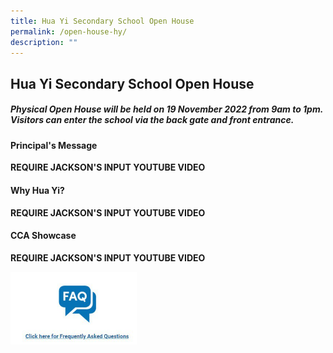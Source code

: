 ```yaml
---
title: Hua Yi Secondary School Open House
permalink: /open-house-hy/
description: ""
---
```

## Hua Yi Secondary School Open House

##### Physical Open House will be held on 19 November 2022 from 9am to 1pm. Visitors can enter the school via the back gate and front entrance.




#### Principal's Message

**REQUIRE JACKSON'S INPUT YOUTUBE VIDEO**

#### Why Hua Yi?

**REQUIRE JACKSON'S INPUT YOUTUBE VIDEO**

#### CCA Showcase

**REQUIRE JACKSON'S INPUT YOUTUBE VIDEO**

<p><a href="https://www.ezhishi.net/CKPSebook2022/">
<img style="width:40%" src="/images/photo1669992237.jpeg">
</a></p>
